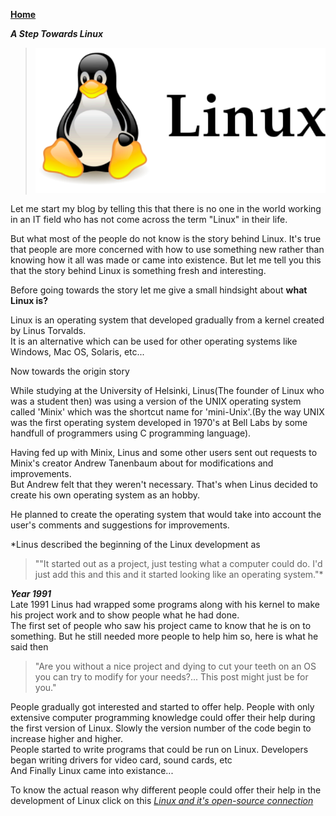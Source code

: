 **[Home](https://ktgnair.github.io/)**  

**_A Step Towards Linux_**  

> ![Linux Image](/images/linux/linux_title.png)

Let me start my blog by telling this that there is no one in the world working in an IT field who has not come across the term "Linux" in their life.

But what most of the people do not know is the story behind Linux.
It's true that people are more concerned with how to use something new rather than knowing how it all was made or came into existence.
But let me tell you this that the story behind Linux is something fresh and interesting.

Before going towards the story let me give a small hindsight about **what Linux is?**  

Linux is an operating system that developed gradually from a kernel created by Linus Torvalds.  
It is an alternative which can be used for other operating systems like Windows, Mac OS, Solaris, etc...  

Now towards the origin story  

While studying at the University of Helsinki, Linus(The founder of Linux who was a student then) was using a version of the UNIX operating system called 'Minix' which was the shortcut name for 'mini-Unix'.(By the way UNIX was the first operating system developed in 1970's at Bell Labs by some handfull of programmers using C programming language).  

Having fed up with Minix, Linus and some other users sent out requests to Minix's creator Andrew Tanenbaum about for modifications and improvements.  
But Andrew felt that they weren't necessary. That's when Linus decided to create his own operating system as an hobby.  

He planned to create the operating system that would take into account the user's comments and suggestions for improvements.  

*Linus described the beginning of the Linux development as  
> ""It started out as a project, just testing what a computer could do. I'd just add this and this and it started looking like an operating system."*    

**_Year 1991_**  
Late 1991 Linus had wrapped some programs along with his kernel to make his project work and to show people what he had done.  
The first set of people who saw his project came to know that he is on to something. But he still needed more people to help him so, here is what he said then  
> "Are you without a nice project and dying to cut your teeth on an OS you can try to modify for your needs?... This post might just be for you."  

People gradually got interested and started to offer help. People with only extensive computer programming knowledge could offer their help during the first version of Linux. Slowly the version number of the code begin to increase higher and higher.  
People started to write programs that could be run on Linux. Developers began writing drivers for video card, sound cards, etc  
And Finally Linux came into existance...  

To know the actual reason why different people could offer their help in the development of Linux click on this *[Linux and it's open-source connection](https://ktgnair.github.io/Linux-OpenSource)*   
